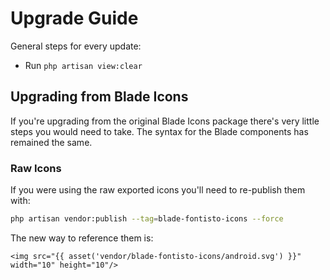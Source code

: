 # Upgrade Guide

General steps for every update:

- Run `php artisan view:clear`

## Upgrading from Blade Icons

If you're upgrading from the original Blade Icons package there's very little steps you would need to take. The syntax for the Blade components has remained the same.

### Raw Icons

If you were using the raw exported icons you'll need to re-publish them with:

```bash
php artisan vendor:publish --tag=blade-fontisto-icons --force
```

The new way to reference them is:

```blade
<img src="{{ asset('vendor/blade-fontisto-icons/android.svg') }}" width="10" height="10"/>
```

